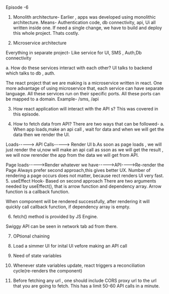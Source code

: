 Episode -6

1. Monolith architecture-
Earlier , apps was developed using monolithic architecture.
Means- Authentication code, db connectivity, api, Ui all written inside one.
If need a single change, we have to build and deploy this whole project.
Thats costly.

2. Microservice architecture

Everything in separate project-
Like service for UI, SMS , Auth,Db connectivity

a. How do these services interact with each other?
UI talks to backend which talks to db , auth.

The react project that we are making is a microservice written in react. 
One more advantage of using microservice that, each service can have separate language.
All these services run on their specific ports.
All these ports can be mapped to a domain.
Example- /sms, /api

3. How react application will interact with the API s? This was covered in this episode.


4. How to fetch data from API?
There are two ways that can be followed-
a. When app loads,make an api call , wait for data and when we will get the data then we render the UI.

Loads-----> API Calls-----> Render UI
b.As soon as page loads , we will just render the ui,now will make an api call as sson as we will get the result , we will now rerender the app from the data we will get from API.


Page loads----->Render whatever we have----->API---->Re-render the Page
Always prefer second approach,this gives better UX. Number of rendering a page occurs does not matter, because rect renders UI very fast.
5. useEffect Hook- Based on second approach
There are two arguments needed by useEffect(), that is arrow function and dependency array. Arrow function is a callback function.

When component will be rendered successfully, after rendering it will quickly call callback function, if dependency array is empty.

6. fetch() method is provided by JS Engine.

Swiggy API can be seen in network tab ad from there.

7. OPtional chaining

8. Load a simmer UI for inital UI vefore making an API call

9. Need of state variables

10. Whenever state variables update, react triggers a reconciliation cycle(re-renders the component)



11. Before fetching any url , one should include CORS proxy url to the url that you are going to fetch.
This has a limit 50-60 API calls in a minute.



